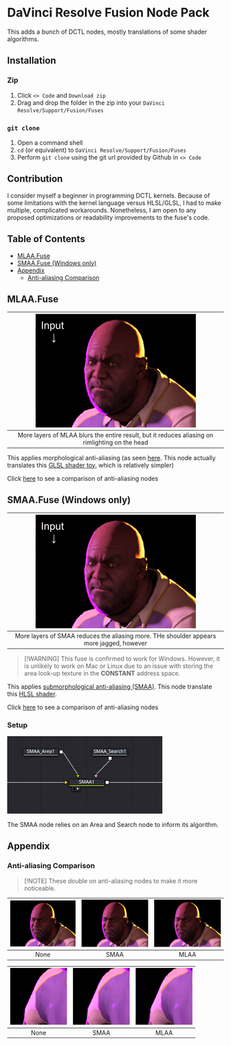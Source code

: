 # DaVinci Resolve Fusion Node Pack <!-- omit from toc -->

This adds a bunch of DCTL nodes, mostly translations of some shader algorithms.

## Installation <!-- omit from toc -->

### Zip <!-- omit from toc -->
1. Click `<> Code` and `Download zip`
2. Drag and drop the folder in the zip into your `DaVinci Resolve/Support/Fusion/Fuses`

### `git clone` <!-- omit from toc -->
1. Open a command shell
2. `cd` (or equivalent) to `DaVinci Resolve/Support/Fusion/Fuses`
3. Perform `git clone` using the git url provided by Github in `<> Code`

## Contribution <!-- omit from toc -->

I consider myself a beginner in programming DCTL kernels. Because of some limitations with the kernel language versus HLSL/GLSL, I had to make multiple, complicated workarounds. Nonetheless, I am open to any proposed optimizations or readability improvements to the fuse's code.

## Table of Contents <!-- omit from toc -->
- [MLAA.Fuse](#mlaafuse)
- [SMAA.Fuse (Windows only)](#smaafuse-windows-only)
- [Appendix](#appendix)
  - [Anti-aliasing Comparison](#anti-aliasing-comparison)

## MLAA.Fuse 

|![mlaa comparison](media/mlaa_comparison.gif)|
|:------------------------------:|
| More layers of MLAA blurs the entire result, but it reduces aliasing on rimlighting on the head |

This applies morphological anti-aliasing (as seen [here](https://github.com/GPUOpen-LibrariesAndSDKs/MLAA11/blob/master/mlaa11/src/Shaders/MLAA11.hlsl). This node actually translates this [GLSL shader toy](https://www.shadertoy.com/view/cllXRB), which is relatively simpler)

Click [here](#anti-aliasing-comparison) to see a comparison of anti-aliasing nodes

## SMAA.Fuse (Windows only)

|![smaa comparison](media/smaa_comparison.gif)|
|:------------------------------:|
| More layers of SMAA reduces the aliasing more. THe shoulder appears more jagged, however |

> [!WARNING] This fuse is confirmed to work for Windows. However, it is unlikely to work on Mac or Linux due to an issue with storing the area look-up texture in the __CONSTANT__ address space.

This applies [submorphological anti-aliasing (SMAA)](https://www.iryoku.com/smaa/). This node translate this [HLSL shader](https://github.com/iryoku/smaa/blob/master/SMAA.hlsl).

Click [here](#anti-aliasing-comparison) to see a comparison of anti-aliasing nodes

### Setup <!-- omit from toc -->

![smaa setup](media/smaa-setup.png)

The SMAA node relies on an Area and Search node to inform its algorithm. 

## Appendix

### Anti-aliasing Comparison

> [!NOTE] These double on anti-aliasing nodes to make it more noticeable.

|![smaa comparison](media/smaa_head_none0000.png)|![smaa comparison](media/smaa_header0000.png)|![smaa comparison](media/mlaa_header0000.png)|
|:------------------------------:|:------------------------------:|:------------------------------:|
| None | SMAA | MLAA |

|![smaa comparison](media/smaa_full_none0000.png)|![smaa comparison](media/smaa_bodyer0000.png)|![smaa comparison](media/mlaa_bodyer0000.png)|
|:------------------------------:|:------------------------------:|:------------------------------:|
| None | SMAA | MLAA |